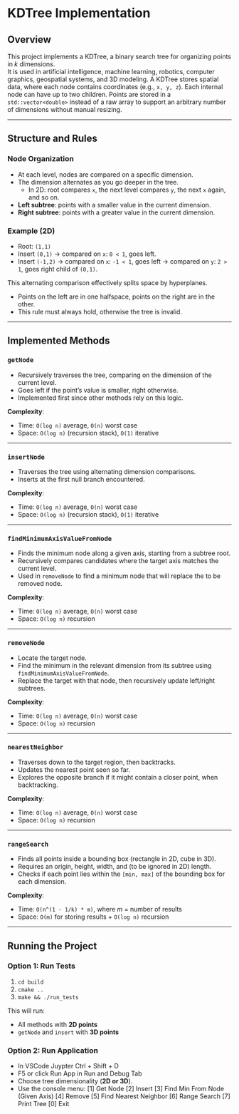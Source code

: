 # KDTree Implementation

## Overview
This project implements a KDTree, a binary search tree for organizing points in *k* dimensions.  
It is used in artificial intelligence, machine learning, robotics, computer graphics, geospatial systems, and 3D modeling. A KDTree stores spatial data, where each node contains coordinates (e.g., `x, y, z`). Each internal node can have up to two children. Points are stored in a `std::vector<double>` instead of a raw array to support an arbitrary number of dimensions without manual resizing.

---

## Structure and Rules

### Node Organization
- At each level, nodes are compared on a specific dimension.  
- The dimension alternates as you go deeper in the tree.  
  - In 2D: root compares `x`, the next level compares `y`, the next `x` again, and so on.  
- **Left subtree**: points with a smaller value in the current dimension.  
- **Right subtree**: points with a greater value in the current dimension.  

### Example (2D)
- Root: `(1,1)`  
- Insert `(0,1)` → compared on `x`: `0 < 1`, goes left.  
- Insert `(-1,2)` → compared on `x`: `-1 < 1`, goes left → compared on `y`: `2 > 1`, goes right child of `(0,1)`.  

This alternating comparison effectively splits space by hyperplanes.  
- Points on the left are in one halfspace, points on the right are in the other.  
- This rule must always hold, otherwise the tree is invalid.  

---

## Implemented Methods

### `getNode`
- Recursively traverses the tree, comparing on the dimension of the current level.  
- Goes left if the point’s value is smaller, right otherwise.  
- Implemented first since other methods rely on this logic.

**Complexity**:  
- Time: `O(log n)` average, `O(n)` worst case  
- Space: `O(log n)` (recursion stack), `O(1)` iterative  

---

### `insertNode`
- Traverses the tree using alternating dimension comparisons.  
- Inserts at the first null branch encountered.  

**Complexity**:  
- Time: `O(log n)` average, `O(n)` worst case  
- Space: `O(log n)` (recursion stack), `O(1)` iterative  

---

### `findMinimumAxisValueFromNode`
- Finds the minimum node along a given axis, starting from a subtree root.  
- Recursively compares candidates where the target axis matches the current level.
- Used in `removeNode` to find a minimum node that will replace the to be removed node. 

**Complexity**:  
- Time: `O(log n)` average, `O(n)` worst case  
- Space: `O(log n)` recursion  

---

### `removeNode`
- Locate the target node.  
- Find the minimum in the relevant dimension from its subtree using `findMinimumAxisValueFromNode`.  
- Replace the target with that node, then recursively update left/right subtrees.  

**Complexity**:  
- Time: `O(log n)` average, `O(n)` worst case  
- Space: `O(log n)` recursion  

---

### `nearestNeighbor`
- Traverses down to the target region, then backtracks.  
- Updates the nearest point seen so far.  
- Explores the opposite branch if it might contain a closer point, when backtracking.  

**Complexity**:  
- Time: `O(log n)` average, `O(n)` worst case  
- Space: `O(log n)` recursion  

---

### `rangeSearch`
- Finds all points inside a bounding box (rectangle in 2D, cube in 3D).  
- Requires an origin, height, width, and (to be ignored in 2D) length.  
- Checks if each point lies within the `[min, max]` of the bounding box for each dimension.  

**Complexity**:  
- Time: `O(n^(1 - 1/k) * m)`, where *m* = number of results  
- Space: `O(m)` for storing results + `O(log n)` recursion  

---

## Running the Project

### Option 1: Run Tests
1. `cd build`  
2. `cmake ..`  
3. `make && ./run_tests`  

This will run:
- All methods with **2D points**  
- `getNode` and `insert` with **3D points**  

### Option 2: Run Application
- In VSCode Juypter Ctrl + Shift + D
- F5 or click Run App in Run and Debug Tab
- Choose tree dimensionality (**2D or 3D**).
- Use the console menu:
[1] Get Node
[2] Insert
[3] Find Min From Node (Given Axis)
[4] Remove
[5] Find Nearest Neighbor
[6] Range Search
[7] Print Tree
[0] Exit
